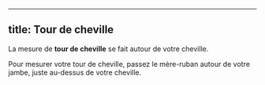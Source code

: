 ***

## title: Tour de cheville

La mesure de **tour de cheville** se fait autour de votre cheville.

Pour mesurer votre tour de cheville, passez le mère-ruban autour de votre jambe, juste au-dessus de votre cheville.
